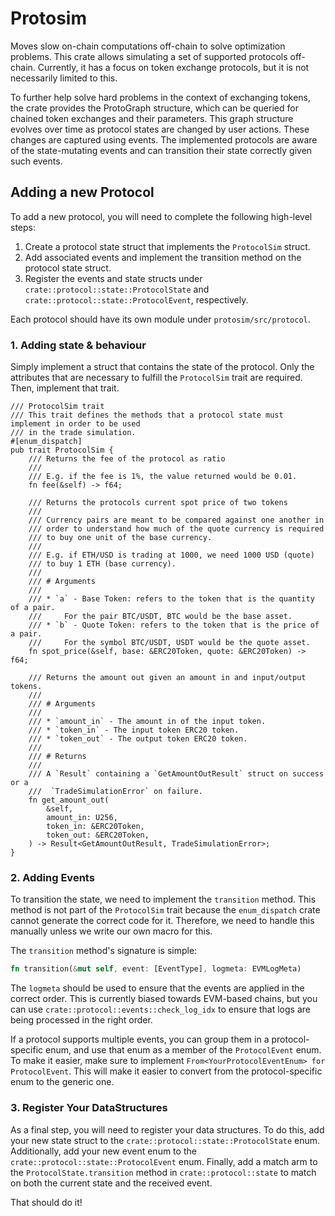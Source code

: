 # Protosim

Moves slow on-chain computations off-chain to solve optimization problems. This crate allows simulating a set of supported protocols off-chain. Currently, it has a focus on token exchange protocols, but it is not necessarily limited to this.

To further help solve hard problems in the context of exchanging tokens, the crate provides the ProtoGraph structure, which can be queried for chained token exchanges and their parameters. This graph structure evolves over time as protocol states are changed by user actions. These changes are captured using events. The implemented protocols are aware of the state-mutating events and can transition their state correctly given such events.

## Adding a new Protocol

To add a new protocol, you will need to complete the following high-level steps:

1.  Create a protocol state struct that implements the `ProtocolSim` struct.
2.  Add associated events and implement the transition method on the protocol state struct.
3.  Register the events and state structs under `crate::protocol::state::ProtocolState` and `crate::protocol::state::ProtocolEvent`, respectively.

Each protocol should have its own module under `protosim/src/protocol`.

### 1\. Adding state & behaviour

Simply implement a struct that contains the state of the protocol. Only the attributes that are necessary to fulfill the `ProtocolSim` trait are required. Then, implement that trait.

```
/// ProtocolSim trait
/// This trait defines the methods that a protocol state must implement in order to be used
/// in the trade simulation.
#[enum_dispatch]
pub trait ProtocolSim {
    /// Returns the fee of the protocol as ratio
    ///
    /// E.g. if the fee is 1%, the value returned would be 0.01.
    fn fee(&self) -> f64;

    /// Returns the protocols current spot price of two tokens
    ///
    /// Currency pairs are meant to be compared against one another in
    /// order to understand how much of the quote currency is required
    /// to buy one unit of the base currency.
    ///
    /// E.g. if ETH/USD is trading at 1000, we need 1000 USD (quote)
    /// to buy 1 ETH (base currency).
    ///
    /// # Arguments
    ///
    /// * `a` - Base Token: refers to the token that is the quantity of a pair.
    ///     For the pair BTC/USDT, BTC would be the base asset.
    /// * `b` - Quote Token: refers to the token that is the price of a pair.
    ///     For the symbol BTC/USDT, USDT would be the quote asset.
    fn spot_price(&self, base: &ERC20Token, quote: &ERC20Token) -> f64;

    /// Returns the amount out given an amount in and input/output tokens.
    ///
    /// # Arguments
    ///
    /// * `amount_in` - The amount in of the input token.
    /// * `token_in` - The input token ERC20 token.
    /// * `token_out` - The output token ERC20 token.
    ///
    /// # Returns
    ///
    /// A `Result` containing a `GetAmountOutResult` struct on success or a
    ///  `TradeSimulationError` on failure.
    fn get_amount_out(
        &self,
        amount_in: U256,
        token_in: &ERC20Token,
        token_out: &ERC20Token,
    ) -> Result<GetAmountOutResult, TradeSimulationError>;
}
```

### 2\. Adding Events

To transition the state, we need to implement the `transition` method. This method is not part of the `ProtocolSim` trait because the `enum_dispatch` crate cannot generate the correct code for it. Therefore, we need to handle this manually unless we write our own macro for this.

The `transition` method's signature is simple:

```rust
fn transition(&mut self, event: [EventType], logmeta: EVMLogMeta)
```

The `logmeta` should be used to ensure that the events are applied in the correct order. This is currently biased towards EVM-based chains, but you can use `crate::protocol::events::check_log_idx` to ensure that logs are being processed in the right order.

If a protocol supports multiple events, you can group them in a protocol-specific enum, and use that enum as a member of the `ProtocolEvent` enum. To make it easier, make sure to implement `From<YourProtocolEventEnum> for ProtocolEvent`. This will make it easier to convert from the protocol-specific enum to the generic one.

### 3\. Register Your DataStructures

As a final step, you will need to register your data structures. To do this, add your new state struct to the `crate::protocol::state::ProtocolState` enum. Additionally, add your new event enum to the `crate::protocol::state::ProtocolEvent` enum. Finally, add a match arm to the `ProtocolState.transition` method in `crate::protocol::state` to match on both the current state and the received event.

That should do it!